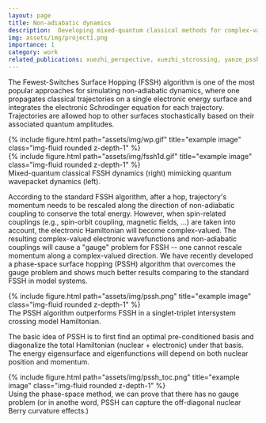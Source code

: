 ```yaml
---
layout: page
title: Non-adiabatic dynamics
description:  Developing mixed-quantum classical methods for complex-valued Hamiltonians.
img: assets/img/project1.png
importance: 1
category: work
related_publications: xuezhi_perspective, xuezhi_stcrossing, yanze_pssh, xuezhi_pssh
---
```



The Fewest-Switches Surface Hopping (FSSH) algorithm is one of the most popular approaches for simulating non-adiabatic dynamics, where one propagates classical trajectories on a single electronic energy surface and integrates the electronic Schrodinger equation for each trajectory. Trajectories are allowed hop to other surfaces stochastically based on their associated quantum amplitudes.

<div class="row">
    <div class="col-sm mt-3 mt-md-0">
        {% include figure.html path="assets/img/wp.gif" title="example image" class="img-fluid rounded z-depth-1" %}
    </div>
    <div class="col-sm mt-3 mt-md-0">
        {% include figure.html path="assets/img/fssh1d.gif" title="example image" class="img-fluid rounded z-depth-1" %}
    </div>
</div>
<div class="caption"> 
    Mixed-quantum classical FSSH dynamics (right) mimicking quantum wavepacket dynamics (left).
</div>

According to the standard FSSH algorithm, after a hop, trajectory's momentum needs to be rescaled along the direction of non-adiabatic coupling to conserve the total energy. 
However, when spin-related couplings (e.g., spin-orbit coupling, magnetic fields, ...) are taken into account, the electronic Hamiltonian will become complex-valued. The resulting complex-valued electronic wavefunctions and non-adiabatic couplings will cause a "gauge" problem for FSSH -- one cannot rescale momentum along a complex-valued direction. 
We have recently developed a phase-space surface hopping (PSSH) algorithm that overcomes the gauge problem and shows much better results comparing to the standard FSSH in model systems. 

<div class="row">
    <div class="col-sm mt-3 mt-md-0">
        {% include figure.html path="assets/img/pssh.png" title="example image" class="img-fluid rounded z-depth-1" %}
    </div>
</div>
<div class="caption">
   The PSSH algorithm outperforms FSSH in a singlet-triplet intersystem crossing model Hamiltonian. 
</div>

The basic idea of PSSH is to first find an optimal pre-conditioned basis and diagonalize the total Hamiltonian (nuclear + electronic) under that basis. The energy eigensurface and eigenfunctions will depend on both nuclear position and momentum. 

<div class="row">
    <div class="col-sm mt-3 mt-md-0">
        {% include figure.html path="assets/img/pssh_toc.png" title="example image" class="img-fluid rounded z-depth-1" %}
    </div>
</div>
<div class="caption">
    Using the phase-space method, we can prove that there has no gauge problem (or in anothe word, PSSH can capture the off-diagonal nuclear Berry curvature effects.)
</div>